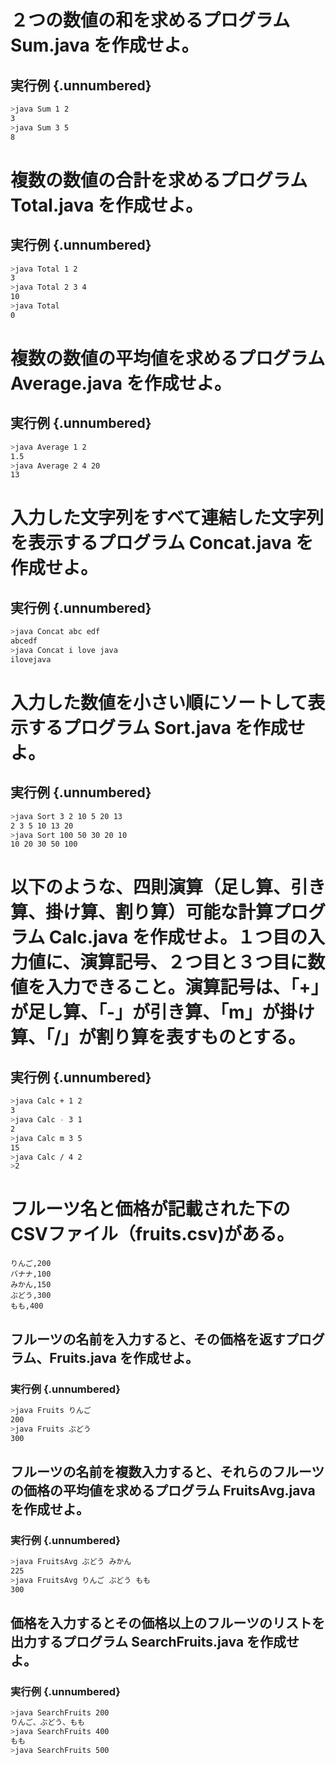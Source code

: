 # ２つの数値の和を求めるプログラム Sum.java を作成せよ。

## 実行例 {.unnumbered}

```bash
>java Sum 1 2
3
>java Sum 3 5
8
```
# 複数の数値の合計を求めるプログラム Total.java を作成せよ。

## 実行例 {.unnumbered}

```bash
>java Total 1 2
3
>java Total 2 3 4
10
>java Total 
0
```
 
# 複数の数値の平均値を求めるプログラム Average.java を作成せよ。

## 実行例 {.unnumbered}
```bash
>java Average 1 2
1.5
>java Average 2 4 20
13
```
# 入力した文字列をすべて連結した文字列を表示するプログラム Concat.java を作成せよ。 

## 実行例 {.unnumbered}
```bash
>java Concat abc edf  
abcedf
>java Concat i love java   
ilovejava
```

# 入力した数値を小さい順にソートして表示するプログラム Sort.java を作成せよ。

## 実行例 {.unnumbered}
```bash
>java Sort 3 2 10 5 20 13 
2 3 5 10 13 20
>java Sort 100 50 30 20 10 
10 20 30 50 100
```

# 以下のような、四則演算（足し算、引き算、掛け算、割り算）可能な計算プログラム Calc.java を作成せよ。１つ目の入力値に、演算記号、２つ目と３つ目に数値を入力できること。演算記号は、「+」が足し算、「-」が引き算、「m」が掛け算、「/」が割り算を表すものとする。

## 実行例 {.unnumbered}
```bash
>java Calc + 1 2
3
>java Calc - 3 1
2
>java Calc m 3 5
15
>java Calc / 4 2
>2
```

# フルーツ名と価格が記載された下のCSVファイル（fruits.csv)がある。
```
りんご,200
バナナ,100
みかん,150
ぶどう,300
もも,400
```

## フルーツの名前を入力すると、その価格を返すプログラム、Fruits.java を作成せよ。

### 実行例 {.unnumbered}
```bash 
>java Fruits りんご  
200
>java Fruits ぶどう
300
```

## フルーツの名前を複数入力すると、それらのフルーツの価格の平均値を求めるプログラム FruitsAvg.java を作成せよ。

### 実行例 {.unnumbered}
```bash
>java FruitsAvg ぶどう みかん
225
>java FruitsAvg りんご ぶどう もも
300
```

## 価格を入力するとその価格以上のフルーツのリストを出力するプログラム SearchFruits.java を作成せよ。

### 実行例 {.unnumbered}

```bash
>java SearchFruits 200  
りんご、ぶどう、もも
>java SearchFruits 400
もも
>java SearchFruits 500
```
